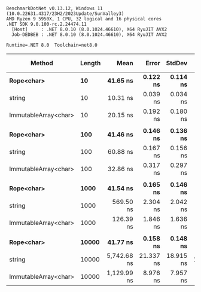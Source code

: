 ```

BenchmarkDotNet v0.13.12, Windows 11 (10.0.22631.4317/23H2/2023Update/SunValley3)
AMD Ryzen 9 5950X, 1 CPU, 32 logical and 16 physical cores
.NET SDK 9.0.100-rc.2.24474.11
  [Host]     : .NET 8.0.10 (8.0.1024.46610), X64 RyuJIT AVX2
  Job-DEDBEB : .NET 8.0.10 (8.0.1024.46610), X64 RyuJIT AVX2

Runtime=.NET 8.0  Toolchain=net8.0  

```
| Method               | Length | Mean        | Error     | StdDev    | Ratio  | RatioSD | Gen0   | Gen1   | Allocated | Alloc Ratio |
|--------------------- |------- |------------:|----------:|----------:|-------:|--------:|-------:|-------:|----------:|------------:|
| **Rope&lt;char&gt;**           | **10**     |    **41.65 ns** |  **0.122 ns** |  **0.114 ns** |   **1.00** |    **0.00** | **0.0038** |      **-** |      **64 B** |        **1.00** |
| string               | 10     |    10.31 ns |  0.039 ns |  0.034 ns |   0.25 |    0.00 | 0.0029 |      - |      48 B |        0.75 |
| ImmutableArray&lt;char&gt; | 10     |    20.15 ns |  0.192 ns |  0.180 ns |   0.48 |    0.01 | 0.0057 |      - |      96 B |        1.50 |
|                      |        |             |           |           |        |         |        |        |           |             |
| **Rope&lt;char&gt;**           | **100**    |    **41.46 ns** |  **0.146 ns** |  **0.136 ns** |   **1.00** |    **0.00** | **0.0038** |      **-** |      **64 B** |        **1.00** |
| string               | 100    |    60.88 ns |  0.167 ns |  0.156 ns |   1.47 |    0.01 | 0.0134 |      - |     224 B |        3.50 |
| ImmutableArray&lt;char&gt; | 100    |    32.86 ns |  0.317 ns |  0.297 ns |   0.79 |    0.01 | 0.0268 |      - |     448 B |        7.00 |
|                      |        |             |           |           |        |         |        |        |           |             |
| **Rope&lt;char&gt;**           | **1000**   |    **41.54 ns** |  **0.165 ns** |  **0.146 ns** |   **1.00** |    **0.00** | **0.0038** |      **-** |      **64 B** |        **1.00** |
| string               | 1000   |   569.50 ns |  2.304 ns |  2.042 ns |  13.71 |    0.08 | 0.1202 |      - |    2024 B |       31.62 |
| ImmutableArray&lt;char&gt; | 1000   |   126.39 ns |  1.846 ns |  1.636 ns |   3.04 |    0.05 | 0.2418 | 0.0007 |    4048 B |       63.25 |
|                      |        |             |           |           |        |         |        |        |           |             |
| **Rope&lt;char&gt;**           | **10000**  |    **41.77 ns** |  **0.158 ns** |  **0.148 ns** |   **1.00** |    **0.00** | **0.0038** |      **-** |      **64 B** |        **1.00** |
| string               | 10000  | 5,742.68 ns | 21.337 ns | 18.915 ns | 137.45 |    0.67 | 1.1902 |      - |   20024 B |      312.88 |
| ImmutableArray&lt;char&gt; | 10000  | 1,129.99 ns |  8.976 ns |  7.957 ns |  27.05 |    0.22 | 2.3880 | 0.0839 |   40048 B |      625.75 |
